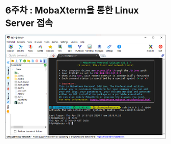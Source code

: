 # 6주차 : MobaXterm을 통한 Linux Server 접속

![HW6%203aaa5ea9eebe4f598cdbda0d9710536b/image6.bmp](HW6%203aaa5ea9eebe4f598cdbda0d9710536b/image6.bmp)